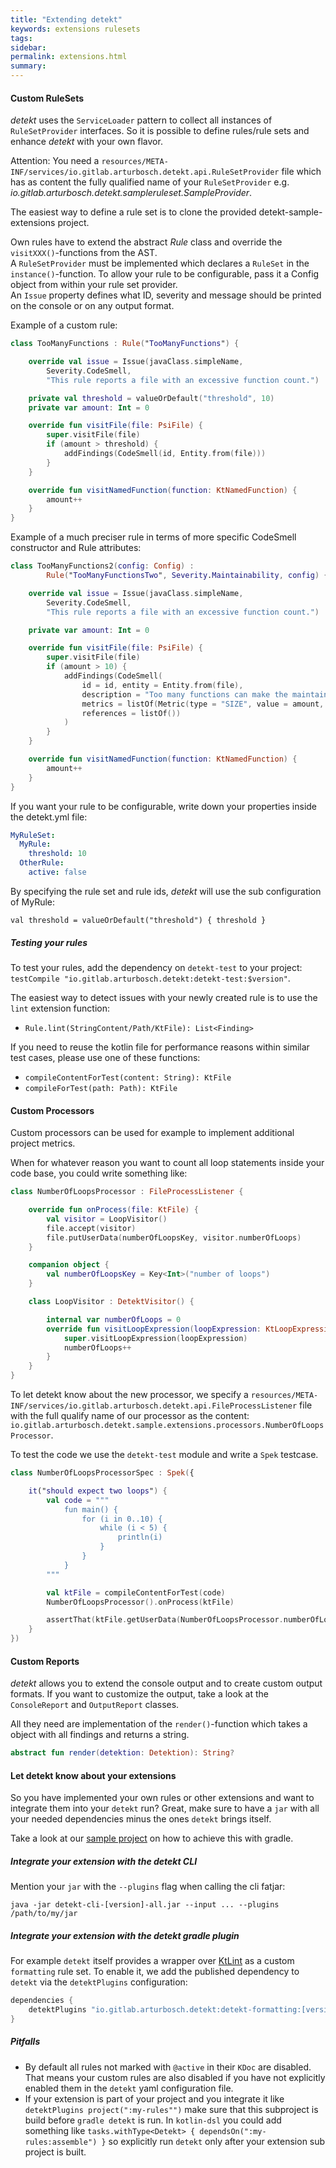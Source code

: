 ```yaml
---
title: "Extending detekt"
keywords: extensions rulesets 
tags: 
sidebar: 
permalink: extensions.html
summary:
---
```


#### <a name="customrulesets">Custom RuleSets</a>

_detekt_ uses the `ServiceLoader` pattern to collect all instances of `RuleSetProvider` interfaces. 
So it is possible to define rules/rule sets and enhance _detekt_ with your own flavor. 

Attention: You need a `resources/META-INF/services/io.gitlab.arturbosch.detekt.api.RuleSetProvider` file which 
has as content the fully qualified name of your `RuleSetProvider` e.g. _io.gitlab.arturbosch.detekt.sampleruleset.SampleProvider_.

The easiest way to define a rule set is to clone the provided detekt-sample-extensions project.

Own rules have to extend the abstract _Rule_ class and override the `visitXXX()`-functions from the AST.  
A `RuleSetProvider` must be implemented which declares a `RuleSet` in the `instance()`-function.
To allow your rule to be configurable, pass it a Config object from within your rule set provider.  
An `Issue` property defines what ID, severity and message should be printed on the console or on any output format.

Example of a custom rule:
```kotlin
class TooManyFunctions : Rule("TooManyFunctions") {

    override val issue = Issue(javaClass.simpleName,
        Severity.CodeSmell,
        "This rule reports a file with an excessive function count.")

    private val threshold = valueOrDefault("threshold", 10)
    private var amount: Int = 0

    override fun visitFile(file: PsiFile) {
        super.visitFile(file)
        if (amount > threshold) {
            addFindings(CodeSmell(id, Entity.from(file)))
        }
    }

    override fun visitNamedFunction(function: KtNamedFunction) {
        amount++
    }
}
```

Example of a much preciser rule in terms of more specific CodeSmell constructor and Rule attributes:
```kotlin
class TooManyFunctions2(config: Config) : 
        Rule("TooManyFunctionsTwo", Severity.Maintainability, config) {

    override val issue = Issue(javaClass.simpleName,
        Severity.CodeSmell,
        "This rule reports a file with an excessive function count.")

    private var amount: Int = 0

    override fun visitFile(file: PsiFile) {
        super.visitFile(file)
        if (amount > 10) {
            addFindings(CodeSmell(
                id = id, entity = Entity.from(file),
                description = "Too many functions can make the maintainability of a file costlier",
                metrics = listOf(Metric(type = "SIZE", value = amount, threshold = 10)),
                references = listOf())
            )
        }
    }

    override fun visitNamedFunction(function: KtNamedFunction) {
        amount++
    }
}
```

If you want your rule to be configurable, write down your properties inside the detekt.yml file:

```yaml
MyRuleSet:
  MyRule:
    threshold: 10
  OtherRule:
    active: false
```

By specifying the rule set and rule ids, _detekt_ will use the sub configuration of MyRule:

```val threshold = valueOrDefault("threshold") { threshold }```


##### <a name="testing">Testing your rules</a>

To test your rules, add the dependency on `detekt-test` to your project: `testCompile "io.gitlab.arturbosch.detekt:detekt-test:$version"`.

The easiest way to detect issues with your newly created rule is to use the `lint` extension function:
- `Rule.lint(StringContent/Path/KtFile): List<Finding>`

If you need to reuse the kotlin file for performance reasons within similar test cases, please use one of these functions:
- `compileContentForTest(content: String): KtFile`
- `compileForTest(path: Path): KtFile`



#### <a name="customprocessors">Custom Processors</a>

Custom processors can be used for example to implement additional project metrics.

When for whatever reason you want to count all loop statements inside your code base, you could write something like:

```kotlin
class NumberOfLoopsProcessor : FileProcessListener {

	override fun onProcess(file: KtFile) {
		val visitor = LoopVisitor()
		file.accept(visitor)
		file.putUserData(numberOfLoopsKey, visitor.numberOfLoops)
	}

	companion object {
		val numberOfLoopsKey = Key<Int>("number of loops")
	}

	class LoopVisitor : DetektVisitor() {

		internal var numberOfLoops = 0
		override fun visitLoopExpression(loopExpression: KtLoopExpression) {
			super.visitLoopExpression(loopExpression)
			numberOfLoops++
		}
	}
}
```
To let detekt know about the new processor, we specify a `resources/META-INF/services/io.gitlab.arturbosch.detekt.api.FileProcessListener` file 
with the full qualify name of our processor as the content: `io.gitlab.arturbosch.detekt.sample.extensions.processors.NumberOfLoopsProcessor`.


To test the code we use the `detekt-test` module and write a `Spek` testcase.

```kotlin
class NumberOfLoopsProcessorSpec : Spek({

	it("should expect two loops") {
		val code = """
			fun main() {
				for (i in 0..10) {
					while (i < 5) {
						println(i)
					}
				}
			}
		"""

		val ktFile = compileContentForTest(code)
		NumberOfLoopsProcessor().onProcess(ktFile)

		assertThat(ktFile.getUserData(NumberOfLoopsProcessor.numberOfLoopsKey)).isEqualTo(2)
	}
})

```

#### <a name="customreports">Custom Reports</a>

_detekt_ allows you to extend the console output and to create custom output formats.
If you want to customize the output, take a look at the `ConsoleReport` and `OutputReport` classes.

All they need are implementation of the `render()`-function which takes a object with all findings and returns a string.

```kotlin
abstract fun render(detektion: Detektion): String?
```

#### <a name="configureextensions">Let detekt know about your extensions</a>

So you have implemented your own rules or other extensions and want to integrate them
into your `detekt` run? Great, make sure to have a `jar` with all your needed dependencies 
minus the ones `detekt` brings itself.

Take a look at our [sample project](https://github.com/arturbosch/detekt/tree/master/detekt-sample-extensions) on how to achieve this with gradle.

##### Integrate your extension with the detekt CLI

Mention your `jar` with the `--plugins` flag when calling the cli fatjar:
```
java -jar detekt-cli-[version]-all.jar --input ... --plugins /path/to/my/jar
```

##### Integrate your extension with the detekt gradle plugin 

For example `detekt` itself provides a wrapper over [KtLint](https://github.com/shyiko/ktlint) as a 
custom `formatting` rule set.
To enable it, we add the published dependency to `detekt` via the `detektPlugins` configuration:

```kotlin
dependencies {
    detektPlugins "io.gitlab.arturbosch.detekt:detekt-formatting:[version]"
}
```

##### Pitfalls

- By default all rules not marked with `@active` in their `KDoc` are disabled.
That means your custom rules are also disabled if you have not explicitly enabled
them in the `detekt` yaml configuration file.
- If your extension is part of your project and you integrate it like `detektPlugins project(":my-rules"")` make sure that this
subproject is build before `gradle detekt` is run.
In `kotlin-dsl` you could add something like `tasks.withType<Detekt> { dependsOn(":my-rules:assemble") }` so explicitly run `detekt` only 
after your extension sub project is built.
